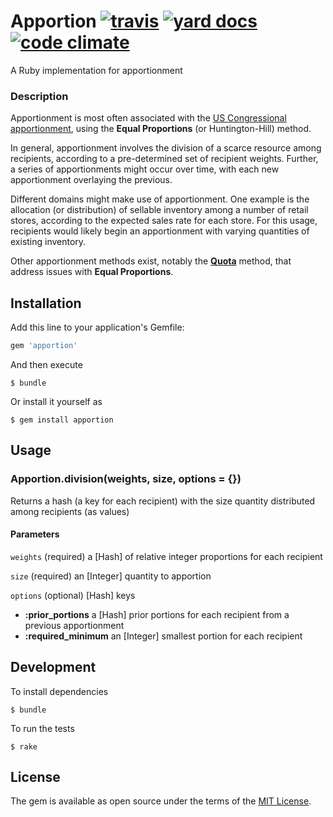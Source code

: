 # Apportion [![travis][ci_img]][travis] [![yard docs][yd_img]][yard_docs] [![code climate][cc_img]][code_climate]

A Ruby implementation for apportionment

### Description
Apportionment is most often associated with the [US Congressional apportionment][congress_ep],
using the **Equal Proportions** (or Huntington-Hill) method.

In general, apportionment involves the division of a scarce resource among recipients, according
to a pre-determined set of recipient weights. Further, a series of apportionments might occur over
time, with each new apportionment overlaying the previous.

Different domains might make use of apportionment. One example is the allocation (or distribution)
of sellable inventory among a number of retail stores, according to the expected sales rate for
each store. For this usage, recipients would likely begin an apportionment with varying quantities
of existing inventory.

Other apportionment methods exist, notably the [**Quota**][ams_balinski] method,
that address issues with **Equal Proportions**.

## Installation

Add this line to your application's Gemfile:

```ruby
gem 'apportion'
```

And then execute

    $ bundle

Or install it yourself as

    $ gem install apportion

## Usage

### Apportion.division(weights, size, options = {})

Returns a hash (a key for each recipient) with the size quantity distributed among recipients
(as values)

#### Parameters

`weights` (required) a [Hash] of relative integer proportions for each recipient

`size` (required) an [Integer] quantity to apportion

`options` (optional) [Hash] keys

* **:prior_portions** a [Hash] prior portions for each recipient from a previous apportionment
* **:required_minimum** an [Integer] smallest portion for each recipient

## Development

To install dependencies

    $ bundle

To run the tests

    $ rake

## License

The gem is available as open source under the terms of the [MIT License][license].

[congress_ep]: https://en.wikipedia.org/wiki/United_States_congressional_apportionment#The_method_of_equal_proportions
[ams_balinski]: https://www.maa.org/sites/default/files/pdf/upload_library/22/Ford/BalinskiYoung.pdf
[license]: http://opensource.org/licenses/MIT

[travis]: https://travis-ci.org/garyf/apportion
[ci_img]: https://travis-ci.org/garyf/apportion.svg?branch=master
[yard_docs]: http://www.rubydoc.info/github/garyf/apportion
[yd_img]: http://img.shields.io/badge/yard-docs-blue.svg
[code_climate]: https://codeclimate.com/github/garyf/apportion
[cc_img]: https://codeclimate.com/github/garyf/apportion/badges/gpa.svg
